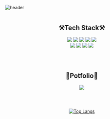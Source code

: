 

<!--
**gmlrnjsdla/gmlrnjsdla** is a ✨ _special_ ✨ repository because its `README.md` (this file) appears on your GitHub profile.

Here are some ideas to get you started:

- 🔭 I’m currently working on ...
- 🌱 I’m currently learning ...
- 👯 I’m looking to collaborate on ...
- 🤔 I’m looking for help with ...
- 💬 Ask me about ...
- 📫 How to reach me: ...
- 😄 Pronouns: ...
- ⚡ Fun fact: ...
-->
![header](https://capsule-render.vercel.app/api?type=waving&color=5CD1E5&height=300&section=header&text=Welcome&fontSize=90&desc=HEEKWON's%20Github%20profile&descAlign=65&fontColor=ffffff)
<br>
<br>
<h2 align="center" dir="auto">⚒️Tech Stack⚒️</h2>
<div align="center" dir="auto">
<img src="https://img.shields.io/badge/JAVA-1071D3?style=for-the-badge&logo=Joplin&logoColor=white">
<img src="https://img.shields.io/badge/Spring-41BF47?style=for-the-badge&logo=Spring&logoColor=white">
 <img src="https://img.shields.io/badge/SpringBoot-41BF47?style=for-the-badge&logo=SpringBoot&logoColor=white">
  <img src="https://img.shields.io/badge/JS-E34F26?style=for-the-badge&logo=JAVASCRIPT&logoColor=white">
<img src="https://img.shields.io/badge/MySql-4479A1?style=for-the-badge&logo=MySql&logoColor=white">
 <br>
<img src="https://img.shields.io/badge/OracleDB-F80000?style=for-the-badge&logo=Oracle&logoColor=white">
 <img src="https://img.shields.io/badge/Python-1071D3?style=for-the-badge&logo=Python&logoColor=white">
<img src="https://img.shields.io/badge/HTML5-E34F26?style=for-the-badge&logo=HTML5&logoColor=white">
<img src="https://img.shields.io/badge/CSS-E34F26?style=for-the-badge&logo=CSS3&logoColor=white">


<br><br>
<h2 align="center" dir="auto">🌱Potfolio🌱</h2>
<a href="[https://www.notion.so/Potfolio-852258bd139d48029160f58c1e11c0fc](https://universal-mailbox-e5f.notion.site/4cdf5696aebb43138eba11ece624f94c)" target="_blank"><img src="https://img.shields.io/badge/Notion-000000?style=for-the-badge&logo=Notion&logoColor=white"></a>

<br><br>

[![Top Langs](https://github-readme-stats.vercel.app/api/top-langs/?username=gmlrnjsdla&layout=compact)](https://github.com/gmlrnjsdla/github-readme-stats)
</div>
